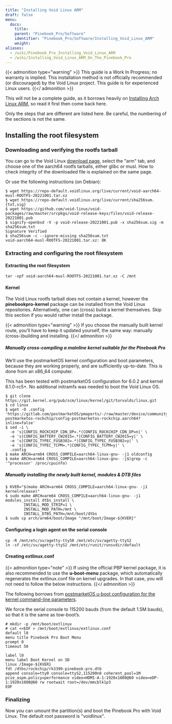 ```yaml
---
title: "Installing Void Linux ARM"
draft: false
menu:
  docs:
    title:
    parent: "Pinebook_Pro/Software"
    identifier: "Pinebook_Pro/Software/Installing_Void_Linux_ARM"
    weight:
aliases:
  - /wiki/Pinebook_Pro_Installing_Void_Linux_ARM
  - /wiki/Installing_Void_Linux_ARM_On_The_Pinebook_Pro
---
```


{{< admonition type="warning" >}}
 This guide is a Work In Progress; no warranty is implied. This installation method is not officially recommended (or discouraged) by the Void Linux project. This guide is for experienced Linux users.
{{</ admonition >}}

This will not be a complete guide, as it borrows heavily on [Installing Arch Linux ARM](/documentation/Pinebook_Pro/Software/Installing_Arch_Linux_ARM), so read it first then come back here.

Only the steps that are different are listed here. Be careful, the numbering of the sections is not the same.

## Installing the root filesystem

### Downloading and verifying the rootfs tarball

You can go to the Void Linux [download page](https://voidlinux.org/download/), select the "arm" tab, and choose one of the aarch64 rootfs tarballs, either glibc or musl.
How to check integrity of the downloaded file is explained on the same page.

Or use the following instructions (on Debian):

```console
$ wget https://repo-default.voidlinux.org/live/current/void-aarch64-musl-ROOTFS-20221001.tar.xz
$ wget https://repo-default.voidlinux.org/live/current/sha256sum.{txt,sig}
$ wget https://github.com/void-linux/void-packages/raw/master/srcpkgs/void-release-keys/files/void-release-20221001.pub
$ signify-openbsd -V -p void-release-20221001.pub -x sha256sum.sig -m sha256sum.txt
Signature Verified
$ sha256sum -c --ignore-missing sha256sum.txt
void-aarch64-musl-ROOTFS-20221001.tar.xz: OK
```

### Extracting and configuring the root filesystem

#### Extracting the root filesystem

    tar -xpf void-aarch64-musl-ROOTFS-20221001.tar.xz -C /mnt

#### Kernel

The Void Linux rootfs tarball does not contain a kernel, however  the **pinebookpro-kernel** package can be installed from the Void Linux repositories. Alternatively, one can (cross) build a kernel themselves. Skip this section if you would rather install the package.

{{< admonition type="warning" >}}
 If you choose the manually built kernel route, you’ll have to keep it updated yourself, the same way: manually (cross-)building and installing.
{{</ admonition >}}

##### Manually cross-compiling a mainline kernel suitable for the Pinebook Pro

We’ll use the postmarketOS kernel configuration and boot parameters, because they are working properly, and are sufficiently up-to-date. This is done from an x86_64 computer.

This has been tested with postmarketOS configuration for 6.0.2 and kernel 6.1.0-rc5+. No additional initramfs was needed to boot the Void Linux OS.

```console
$ git clone https://git.kernel.org/pub/scm/linux/kernel/git/torvalds/linux.git
$ cd linux
$ wget -O .config 'https://gitlab.com/postmarketOS/pmaports/-/raw/master/device/community/linux-postmarketos-rockchip/config-postmarketos-rockchip.aarch64?inline=false'
$ sed -i \
  -e 's|CONFIG_ROCKCHIP_CDN_DP=.*|CONFIG_ROCKCHIP_CDN_DP=n|' \
  -e 's|CONFIG_BATTERY_CW2015=.*|CONFIG_BATTERY_CW2015=y|' \
  -e 's|CONFIG_TYPEC_FUSB302=.*|CONFIG_TYPEC_FUSB302=y|' \
  -e 's|CONFIG_TYPEC_TCPM=.*|CONFIG_TYPEC_TCPM=y|' \
  .config
$ make ARCH=arm64 CROSS_COMPILE=aarch64-linux-gnu- -j1 oldconfig
$ make ARCH=arm64 CROSS_COMPILE=aarch64-linux-gnu- -j$(grep -c '^processor' /proc/cpuinfo)
```

##### Manually installing the newly built kernel, modules & DTB files

```console
$ KVER="$(make ARCH=arm64 CROSS_COMPILE=aarch64-linux-gnu- -j1 kernelrelease)"
$ sudo make ARCH=arm64 CROSS_COMPILE=aarch64-linux-gnu- -j1 modules_install dtbs_install \
		INSTALL_MOD_STRIP=1 \
		INSTALL_MOD_PATH=/mnt \
		INSTALL_DTBS_PATH=/mnt/boot/dtbs
$ sudo cp arch/arm64/boot/Image "/mnt/boot/Image-${KVER}"
```

#### Configuring a login agent on the serial console

```console
cp -R /mnt/etc/sv/agetty-ttyS0 /mnt/etc/sv/agetty-ttyS2
ln -sf /etc/sv/agetty-ttyS2 /mnt/etc/runit/runsvdir/default
```

#### Creating extlinux.conf

{{< admonition type="note" >}}
If using the official PBP kernel package, it is also recommended to use the **u-boot-menu** package, which automatically regenerates the extlinux.conf file on kernel upgrades. In that case, you will not need to follow the below instructions.
{{</ admonition >}}

The following borrows from [postmarketOS u-boot configuration for the kernel command-line parameters](https://gitlab.com/postmarketOS/pmaports/-/blob/master/device/community/device-pine64-pinebookpro/extlinux.conf).

We force the serial console to 115200 bauds (from the default 1.5M bauds), so that it is the same as tow-boot’s.

```
# mkdir -p /mnt/boot/extlinux
# cat <<EOF > /mnt/boot/extlinux/extlinux.conf
default l0
menu title Pinebook Pro Boot Menu
prompt 0
timeout 50

label l0
menu label Boot Kernel on SD
linux /Image-${KVER}
fdt /dtbs/rockchip/rk3399-pinebook-pro.dtb
append console=tty0 console=ttyS2,115200n8 coherent_pool=1M pcie_aspm.policy=performance video=HDMI-A-1:1920x1080@60 video=eDP-1:1920x1080@60 rw rootwait root=/dev/mmcblk1p3
EOF
```

### Finalizing

Now you can umount the partition(s) and boot the Pinebook Pro with Void Linux. The default root password is "voidlinux".
